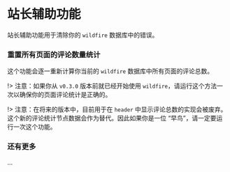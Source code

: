 # 站长辅助功能

站长辅助功能用于清除你的 `wildfire` 数据库中的错误。

### 重置所有页面的评论数量统计

这个功能会逐一重新计算你当前的 `wildfire` 数据库中所有页面的评论总数。

!> 注意：如果你从 `v0.3.0` 版本前就已经开始使用 `wildfire`，请运行这个方法一次以确保你的页面评论统计是正确的。

!> 注意：在将来的版本中，目前用于在 `header` 中显示评论总数的实现会被废弃。这个新的评论统计节点数据会作为替代。因此如果你是一位 “早鸟”，请一定要运行一次这个功能。

### 还有更多

...
